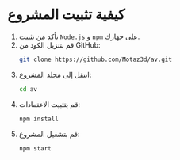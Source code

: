 # كيفية تثبيت المشروع
1. تأكد من تثبيت `Node.js` و `npm` على جهازك.
2. قم بتنزيل الكود من GitHub:
   ```bash
   git clone https://github.com/Motaz3d/av.git
   ```
3. انتقل إلى مجلد المشروع:
   ```bash
   cd av
   ```
4. قم بتثبيت الاعتمادات:
   ```bash
   npm install
   ```
5. قم بتشغيل المشروع:
   ```bash
   npm start
   ```
   
